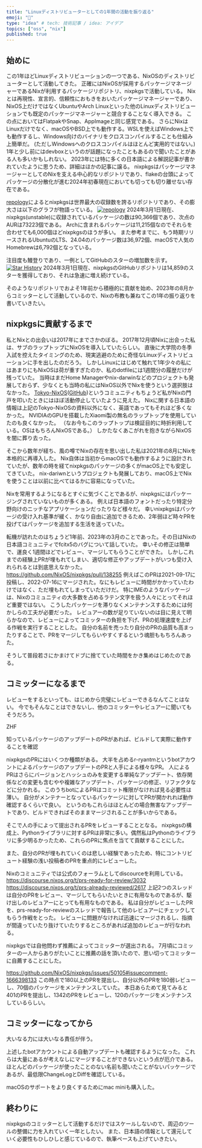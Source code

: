 ```yaml
---
title: "Linuxディストリビューターとしての1年間の活動を振り返る"
emoji: "🧗"
type: "idea" # tech: 技術記事 / idea: アイデア
topics: ["oss", "nix"]
published: true
---
```


## 始めに

この1年ほどLinuxディストリビューションの一つである、NixOSのディストリビューターとして活動してきた。
正確にはNixOSが採用するパッケージマネージャーであるNixが利用するパッケージリポジトリ、nixpkgsで活動している。
Nixとは再現性、宣言的、信頼性におもきをおいたパッケージマネージャーであり、NixOS上だけではなくUbuntuやArch Linuxといった他のLinuxディストリビューションでも既定のパッケージマネージャーと競合することなく導入できる。
この点においてはFlatpakやSnap、AppImageと同じ感覚である。
さらにNixはLinuxだけでなく、macOSやBSD上でも動作する。WSLを使えばWindows上でも動作するし、Windows向けのバイナリをクロスコンパイルすることも仕組み上簡単だ。
(ただしWindowsへのクロスコンパイルはほとんど実用的ではない。)
1年と少し前にはdevboxというのが話題になったこともあるので聞いたことがある人も多いかもしれない。
2023年には特に多くの日本語による解説記事が書かれていたように思うため、詳細はほかの記事に譲る。
nixpkgsはパッケージマネージャーとしてのNixを支える中心的なリポジトリであり、flakeの台頭によってパッケージの分散化が進む2024年初春現在においても切っても切り離せない存在である。

[repology](https://repology.org/)によるとnixpkgsは世界最大の収録数を誇るリポジトリであり、その膨大さは以下のグラフが物語っている。
[![repology](https://repology.org/graph/map_repo_size_fresh.svg)](https://repology.org/repositories/graphs)
2024年3月1日現在、nixpkgs(unstable)に収録されているパッケージの数は90,366個であり、次点のAURは73223個である。
Archに含まれるパッケージは11,215個なのでそれらを合わせても6,000個ほどnixpkgsのほうが多い。
また参考までに、もう時期リリースされるUbuntuのLTS、24.04のパッケージ数は36,972個、macOSで人気のHomebrewは6,792個となっている。

注目度も鰻登りであり、一例としてGitHubのスターの増加数を示す。
[![Star History](https://api.star-history.com/svg?repos=NixOS/nixpkgs&type=Date)](https://star-history.com/#NixOS/nixpkgs&Date)
2024年3月1日現在、nixpkgsのGitHubリポジトリは14,859のスターを獲得しており、それは急速に増え続けている。

そのようなリポジトリでおよそ1年前から積極的に貢献を始め、2023年の8月からコミッターとして活動しているので、Nixの布教も兼ねてこの1年の振り返りを書いていきたい。

## nixpkgsに貢献するまで

私とNixとの出会いは2017年にまでさかのぼる。
2017年12月頃Nixに出会った私は、サブのラップトップにNixOSを導入していたらしい。
直後に大学院の冬季入試を控えたタイミングのため、現実逃避のために奇怪なLinuxディストリビューションに手を出したのだろう。
しかしLinuxにはじめて触れて1年少々の私にはあまりにもNixOSは荷が重すぎたのか、私のdotfileには1週間分の履歴だけが残っていた。
当時はまだHome Managerやnix-darwinなどのプロジェクトも発展しておらず、少なくとも当時の私にはNixOS以外でNixを使うという選択肢はなかった。
[Tokyo-NixOS](https://www.meetup.com/ja-JP/tokyo-nixos-meetup/)([GitHub](https://www.meetup.com/ja-JP/tokyo-nixos-meetup/))というコミュニティもちょうど私がNixの門戸を叩いたときにはほぼ活動停止していたように見えた。
Nixに関する日本語の情報は上記のTokyo-NixOSの資料以外になく、英語であってもそれほど多くなかった。
NVIDIAのGPUを搭載したXiaomi製の無名のラップトップを使用していたのも良くなかった。
（なお今もこのラップトップは検証目的に時折利用している。OSはもちろんNixOSである。）
しかたなくあこがれを抱きながらNixOSを闇に葬り去った。

そこから数年が経ち、風の噂でNixの存在を思い出した私は2021年の8月にNixを本格的に再導入した。
Nix自体は当初からmacOSでも動作するように設計されていたが、数年の時を経てnixpkgsのパッケージの多くがmacOS上でも安定してきていた。
nix-dariwnというプロジェクトも発展しており、macOS上でNixを使うことは以前に比べてはるかに容易になっていた。

Nixを常用するようになるとすぐに気づくことであるが、nixpkgsにはパッケージングされていないものが多くある。
例えば日本語のフォントだったり特定分野向けのニッチなアプリケーションだったりなど様々だ。
幸いnixpkgsはパッケージの受け入れ基準が緩く、かなり自由に追加できるため、2年弱ほど時々PRを投げてはパッケージを追加する生活を送っていた。

転機が訪れたのはちょうど1年前、2023年の3月のことであった。その日はNixの日本語コミュニティでfcitx5のバグについて話していた。
幸いその修正は簡単で、運良く1週間ほどでレビュー、マージしてもらうことができた。
しかしこれまでの経験上PRが埋もれてしまい、適切な修正やアップデートがいつも受け入れられるとは到底思えなかった。
https://github.com/NixOS/nixpkgs/pull/138255
例えばこのPRは2021-09-17に投稿し、2022-07-16にマージされた。なにもレビューに時間がかかっていたわけではなく、ただ埋もれてしまっていただけだ。
特にIMEのようなパッケージは、Nixのコミュニティの大多数を占めるラテン文字を扱う人々にとってそれほど重要ではない。
こうしたパッケージを滞りなくメンテナンスするためには何かしらの工夫が必要だった。
レビュアーの数が足りていないのは目に見えて明らかなので、レビューによってコミッターの負担を下げ、PRの処理速度を上げる作戦を実行することとした。
自分の名前を売ったり自分のPRの品質も高まったりすることで、PRをマージしてもらいやすくするという魂胆ももちろんあった。

そうして普段若さにかまけてドブに捨てていた時間をかき集めはじめたのである。

## コミッターになるまで

レビューをするといっても、はじめから完璧にレビューできるなんてことはない。
今でもそんなことはできないし、他のコミッターやレビュアーに聞いてもそうだろう。

<!-- 2023年はNixとの距離を縮めることができた1年だった。 -->
<!-- この1年間のコミット数はマージコミットを含めると2141で、9番目に多い結果となった。 -->
<!-- https://github.com/NixOS/nixpkgs/graphs/contributors?from=2023-03-01&to=2024-02-29&type=c -->

ZHF

知っているパッケージのアップデートのPRがあれば、ビルドして実際に動作することを確認

nixpkgsのPRにはいくつか種類がある。
大半を占めるr-ryantmというbotアカウントによるパッケージのアップデートのPRと人手による様々なPR。
人によるPRはさらにバージョンとハッシュのみを変更する単純なアップデート、依存関係などの変更も含むやや複雑なアップデート、パッケージの修正、リファクタなどに分かれる。
このうちbotによるPRはコミット権限がなければ見る必要性は薄い。
自分がメンテナーとなっているパッケージに対してPRが開かれれば動作確認するくらいで良い。
というのもこれらはほとんどの場合無害なアップデートであり、ビルドできればそのままマージされることが多いからである。

そこで人の手によって提出されるPRをレビューすることとなる。
nixpkgsの構成上、Pythonライブラリに対するPRは非常に多い。偶然私はPythonのライブラリに多少明るかったため、これらのPRに焦点を当てて貢献することにした。

また、自分のPRが埋もれていくのは悲しい経験であったため、特にコントリビュート経験の浅い投稿者のPRを重点的にレビューした。

Nixのコミュニティでは公式のフォーラムとしてdiscourceを利用している。
https://discourse.nixos.org/t/prs-ready-for-review/3032
https://discourse.nixos.org/t/prs-already-reviewed/2617
上記2つのスレッドは自分のPRをレビュー、マージしてもらいたいときに有用なものであるが、駆け出しのレビュアーにとっても有用なものである。
私は自分がレビューしたPRを、prs-ready-for-reviewのスレッドで報告して他のレビュアーにチェックしてもらう作戦をとった。
レビューに問題がなければ迅速にマージされるし、指摘が間違っていたり抜けていたりするところがあれば追加のレビューが行なわれる。

nixpkgsでは自他問わず推薦によってコミッターが選出される。
7月頃にコミッターの一人からありがたいことに推薦の話を頂いたので、思い切ってコミッターに自薦することにした。

https://github.com/NixOS/nixpkgs/issues/50105#issuecomment-1666398133
この時点で180以上のPRを提出し、自分以外のPRを180弱レビューし、70個のパッケージをメンテナンスしていた。
本日あらためて見てみると401のPRを提出し、1342のPRをレビューし、120のパッケージをメンテナンスしているらしい。

## コミッターになってから

大いなる力には大いなる責任が伴う。

上述したbotアカウントによる自動アップデートも確認するようになった。
これらは大量にあるが考えなしにマージすることができないという点が厄介である。
ほとんどのパッケージが使ったことのない名前も聞いたことがないパッケージであるが、最低限ChangeLogとDiffを確認している。

macOSのサポートをより良くするためにmac miniも購入した。

## 終わりに

nixpkgsのコミッターとして活動するだけではスケールしないので、周辺のツールの整備に力を入れていく一年としたい。
また、日本語の情報として還元していく必要性もひしひしと感じているので、執筆ペースも上げていきたい。
